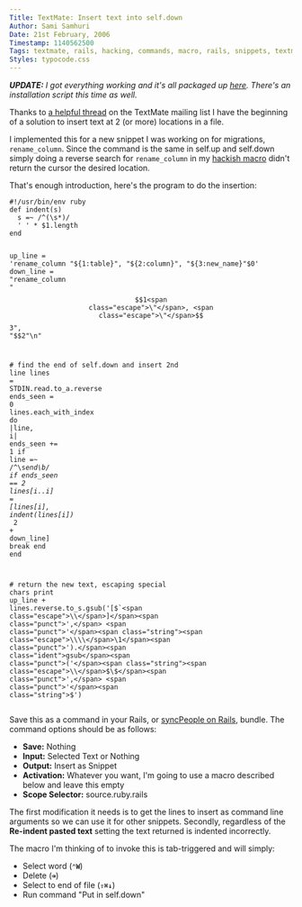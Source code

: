 ```yaml
---
Title: TextMate: Insert text into self.down
Author: Sami Samhuri
Date: 21st February, 2006
Timestamp: 1140562500
Tags: textmate, rails, hacking, commands, macro, rails, snippets, textmate
Styles: typocode.css
---
```


<p><em><strong>UPDATE:</strong> I got everything working and it's all packaged up <a href="/posts/2006/02/intelligent-migration-snippets-0_1-for-textmate">here</a>. There's an installation script this time as well.</em></p>

<p>Thanks to <a href="http://thread.gmane.org/gmane.editors.textmate.general/8520">a helpful thread</a> on the TextMate mailing list I have the beginning of a solution to insert text at 2 (or more) locations in a file.</p>


<p>I implemented this for a new snippet I was working on for migrations, <code>rename_column</code>. Since the command is the same in self.up and self.down simply doing a reverse search for <code>rename_column</code> in my <a href="/posts/2006/02/textmate-move-selection-to-self-down">hackish macro</a> didn't return the cursor the desired location.</p><p>That's enough introduction, here's the program to do the insertion:</p>


<div class="typocode"><pre><code class="typocode_ruby "><span class="comment">#!/usr/bin/env ruby</span>
<span class="keyword">def </span><span class="method">indent</span><span class="punct">(</span><span class="ident">s</span><span class="punct">)</span>
  <span class="ident">s</span> <span class="punct">=~</span> <span class="punct">/</span><span class="regex">^(<span class="escape">\s</span>*)</span><span class="punct">/</span>
  <span class="punct">'</span><span class="string"> </span><span class="punct">'</span> <span class="punct">*</span> <span class="global">$1</span><span class="punct">.</span><span class="ident">length</span>
<span class="keyword">end</span>

<span class="ident">up_line</span> <span class="punct">=</span> <span class="punct">'</span><span class="string">rename_column "${1:table}", "${2:column}", "${3:new_name}"$0</span><span class="punct">'</span>
<span class="ident">down_line</span> <span class="punct">=</span> <span class="punct">"</span><span class="string">rename_column <span class="escape">\"</span>$$1<span class="escape">\"</span>, <span class="escape">\"</span>$$3<span class="escape">\"</span>, <span class="escape">\"</span>$$2<span class="escape">\"\n</span></span><span class="punct">"</span>

<span class="comment"># find the end of self.down and insert 2nd line</span>
<span class="ident">lines</span> <span class="punct">=</span> <span class="constant">STDIN</span><span class="punct">.</span><span class="ident">read</span><span class="punct">.</span><span class="ident">to_a</span><span class="punct">.</span><span class="ident">reverse</span>
<span class="ident">ends_seen</span> <span class="punct">=</span> <span class="number">0</span>
<span class="ident">lines</span><span class="punct">.</span><span class="ident">each_with_index</span> <span class="keyword">do</span> <span class="punct">|</span><span class="ident">line</span><span class="punct">,</span> <span class="ident">i</span><span class="punct">|</span>
  <span class="ident">ends_seen</span> <span class="punct">+=</span> <span class="number">1</span>    <span class="keyword">if</span> <span class="ident">line</span> <span class="punct">=~</span> <span class="punct">/</span><span class="regex">^<span class="escape">\s</span>*end<span class="escape">\b</span></span><span class="punct">/</span>
  <span class="keyword">if</span> <span class="ident">ends_seen</span> <span class="punct">==</span> <span class="number">2</span>
    <span class="ident">lines</span><span class="punct">[</span><span class="ident">i</span><span class="punct">..</span><span class="ident">i</span><span class="punct">]</span> <span class="punct">=</span> <span class="punct">[</span><span class="ident">lines</span><span class="punct">[</span><span class="ident">i</span><span class="punct">],</span> <span class="ident">indent</span><span class="punct">(</span><span class="ident">lines</span><span class="punct">[</span><span class="ident">i</span><span class="punct">])</span> <span class="punct">*</span> <span class="number">2</span> <span class="punct">+</span> <span class="ident">down_line</span><span class="punct">]</span>
    <span class="keyword">break</span>
  <span class="keyword">end</span>
<span class="keyword">end</span>

<span class="comment"># return the new text, escaping special chars</span>
<span class="ident">print</span> <span class="ident">up_line</span> <span class="punct">+</span> <span class="ident">lines</span><span class="punct">.</span><span class="ident">reverse</span><span class="punct">.</span><span class="ident">to_s</span><span class="punct">.</span><span class="ident">gsub</span><span class="punct">('</span><span class="string">[$`<span class="escape">\\</span>]</span><span class="punct">',</span> <span class="punct">'</span><span class="string"><span class="escape">\\\\</span>\1</span><span class="punct">').</span><span class="ident">gsub</span><span class="punct">('</span><span class="string"><span class="escape">\\</span>$<span class="escape">\\</span>$</span><span class="punct">',</span> <span class="punct">'</span><span class="string">$</span><span class="punct">')</span></code></pre></div>

<p>Save this as a command in your Rails, or <a href="http://blog.inquirylabs.com/">syncPeople on Rails</a>, bundle. The command options should be as follows:</p>


<ul>
<li><strong>Save:</strong> Nothing</li>
  <li><strong>Input:</strong> Selected Text or Nothing</li>
  <li><strong>Output:</strong> Insert as Snippet</li>
  <li><strong>Activation:</strong> Whatever you want, I'm going to use a macro described below and leave this empty</li>
  <li><strong>Scope Selector:</strong> source.ruby.rails</li>
</ul>


<p>The first modification it needs is to get the lines to insert as command line arguments so we can use it for other snippets. Secondly, regardless of the <strong>Re-indent pasted text</strong> setting the text returned is indented incorrectly.</p>


The macro I'm thinking of to invoke this is tab-triggered and will simply:
<ul>
<li>Select word (<code><strong>⌃W</strong></code>)</li>
  <li>Delete (<code><strong>⌫</strong></code>)</li>
  <li>Select to end of file (<code><strong>⇧⌘↓</strong></code>)</li>
  <li>Run command "Put in self.down"</li>
</ul>


